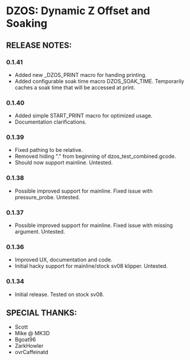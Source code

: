
# DZOS: Dynamic Z Offset and Soaking

## RELEASE NOTES:

### 0.1.41
- Added new _DZOS_PRINT macro for handing printing.
- Added configurable soak time macro DZOS_SOAK_TIME. Temporarily caches a soak time that will be accessed at print.

### 0.1.40
- Added simple START_PRINT macro for optimized usage.
- Documentation clarifications.

### 0.1.39
- Fixed pathing to be relative.
- Removed hiding "." from beginning of dzos_test_combined.gcode.
- Should now support mainline. Untested.

### 0.1.38
- Possible improved support for mainline. Fixed issue with pressure_probe. Untested.

### 0.1.37
- Possible improved support for mainline. Fixed issue with missing argument. Untested.

### 0.1.36
- Improved UX, documentation and code.
- Initial hacky support for mainline/stock sv08 klipper. Untested.

### 0.1.34
- Initial release. Tested on stock sv08.














## SPECIAL THANKS:
- Scott
- Mike @ MK3D
- Bgoat96
- ZarkHowler
- ovrCaffeinatd